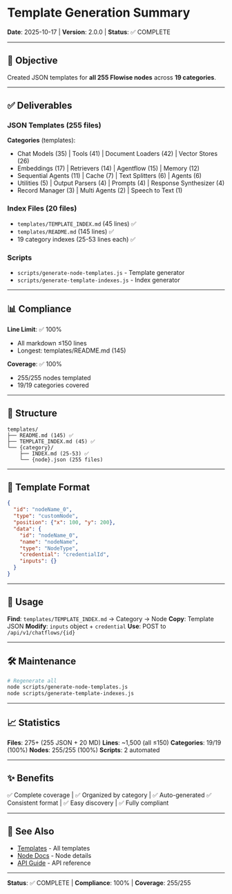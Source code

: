 # Template Generation Summary

**Date**: 2025-10-17 | **Version**: 2.0.0 | **Status**: ✅ COMPLETE

---

## 🎯 Objective

Created JSON templates for **all 255 Flowise nodes** across **19 categories**.

---

## ✅ Deliverables

### JSON Templates (255 files)

**Categories** (templates):
- Chat Models (35) | Tools (41) | Document Loaders (42) | Vector Stores (26)
- Embeddings (17) | Retrievers (14) | Agentflow (15) | Memory (12)
- Sequential Agents (11) | Cache (7) | Text Splitters (6) | Agents (6)
- Utilities (5) | Output Parsers (4) | Prompts (4) | Response Synthesizer (4)
- Record Manager (3) | Multi Agents (2) | Speech to Text (1)

### Index Files (20 files)

- `templates/TEMPLATE_INDEX.md` (45 lines) ✅
- `templates/README.md` (145 lines) ✅
- 19 category indexes (25-53 lines each) ✅

### Scripts

- `scripts/generate-node-templates.js` - Template generator
- `scripts/generate-template-indexes.js` - Index generator

---

## 📊 Compliance

**Line Limit**: ✅ 100%
- All markdown ≤150 lines
- Longest: templates/README.md (145)

**Coverage**: ✅ 100%
- 255/255 nodes templated
- 19/19 categories covered

---

## 📁 Structure

```
templates/
├── README.md (145) ✅
├── TEMPLATE_INDEX.md (45) ✅
└── {category}/
    ├── INDEX.md (25-53) ✅
    └── {node}.json (255 files)
```

---

## 🔑 Template Format

```json
{
  "id": "nodeName_0",
  "type": "customNode",
  "position": {"x": 100, "y": 200},
  "data": {
    "id": "nodeName_0",
    "name": "nodeName",
    "type": "NodeType",
    "credential": "credentialId",
    "inputs": {}
  }
}
```

---

## 🚀 Usage

**Find**: `templates/TEMPLATE_INDEX.md` → Category → Node
**Copy**: Template JSON
**Modify**: `inputs` object + `credential`
**Use**: POST to `/api/v1/chatflows/{id}`

---

## 🛠️ Maintenance

```bash
# Regenerate all
node scripts/generate-node-templates.js
node scripts/generate-template-indexes.js
```

---

## 📈 Statistics

**Files**: 275+ (255 JSON + 20 MD)
**Lines**: ~1,500 (all ≤150)
**Categories**: 19/19 (100%)
**Nodes**: 255/255 (100%)
**Scripts**: 2 automated

---

## ✨ Benefits

✅ Complete coverage | ✅ Organized by category | ✅ Auto-generated
✅ Consistent format | ✅ Easy discovery | ✅ Fully compliant

---

## 🔗 See Also

- [Templates](templates/TEMPLATE_INDEX.md) - All templates
- [Node Docs](README.md) - Node details
- [API Guide](../api/02-node-structure.md) - API reference

---

**Status**: ✅ COMPLETE | **Compliance**: 100% | **Coverage**: 255/255
